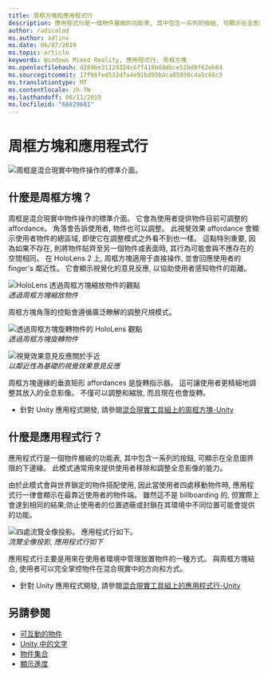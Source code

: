 ```yaml
---
title: 周框方塊和應用程式行
description: 應用程式行是一個物件層級的功能表, 其中包含一系列的按鈕, 可顯示在全息圖界限的下邊緣。
author: radicalad
ms.author: adlinv
ms.date: 06/07/2019
ms.topic: article
keywords: Windows Mixed Reality, 應用程式行, 周框方塊
ms.openlocfilehash: d289be31129324c6ff419b69dbce52bd8f62eb64
ms.sourcegitcommit: 17f86fed532d7a4e91bd95baca05930c4a5c68c5
ms.translationtype: MT
ms.contentlocale: zh-TW
ms.lasthandoff: 06/11/2019
ms.locfileid: "66829681"
---
```

# <a name="bounding-box-and-app-bar"></a>周框方塊和應用程式行
![周框是混合現實中物件操作的標準介面。](images/640px-boundingbox-hero.jpg)<br>

## <a name="what-is-the-bounding-box"></a>什麼是周框方塊？

周框是混合現實中物件操作的標準介面。 它會為使用者提供物件目前可調整的 affordance。 角落會告訴使用者, 物件也可以調整。 此視覺效果 affordance 會顯示使用者物件的總區域, 即使它在調整模式之外看不到也一樣。 這點特別重要, 因為如果不存在, 則將物件貼齊至另一個物件或表面時, 其行為可能會與不應存在的空間相同。 在 HoloLens 2 上, 周框方塊適用于直接操作, 並會回應使用者的 finger's 鄰近性。 它會顯示視覺化的意見反應, 以協助使用者感知物件的距離。 

![HoloLens 透過周框方塊縮放物件的觀點](images/HoloLens2_BoundingBox.gif)<br>
*透過周框方塊縮放物件*

周框方塊角落的控點會遵循廣泛瞭解的調整尺規模式。 

![透過周框方塊旋轉物件的 HoloLens 觀點](images/HoloLens2_BoundingBox_Rotate.gif)<br>
*透過周框方塊旋轉物件*


![視覺效果意見反應關於手近](images/HoloLens2_Proximity.gif)<br>
*以鄰近性為基礎的視覺效果意見反應*

周框方塊邊緣的垂直矩形 affordances 是旋轉指示器。 這可讓使用者更精細地調整其放入的全息影像。 不僅可以調整和縮放, 而且現在也會旋轉。

* 針對 Unity 應用程式開發, 請參閱[混合現實工具組上的周框方塊-Unity](https://microsoft.github.io/MixedRealityToolkit-Unity/Documentation/README_BoundingBox.html)



## <a name="what-is-the-app-bar"></a>什麼是應用程式行？

應用程式行是一個物件層級的功能表, 其中包含一系列的按鈕, 可顯示在全息圖界限的下邊緣。 此模式通常用來提供使用者移除和調整全息影像的能力。

由於此模式會與世界鎖定的物件搭配使用, 因此當使用者四處移動物件時, 應用程式行一律會顯示在最靠近使用者的物件端。 雖然這不是 billboarding 的, 但實際上會達到相同的結果;防止使用者的位置遮蔽或封鎖在其環境中不同位置可能會提供的功能。

![四處流覽全像投影。 應用程式行如下。](images/HoloLens2_AppBarFollowing.gif)<br>
*流覽全像投影, 應用程式行如下*

應用程式行主要是用來在使用者環境中管理放置物件的一種方式。 與周框方塊結合, 使用者可以完全掌控物件在混合現實中的方向和方式。

* 針對 Unity 應用程式開發, 請參閱[混合現實工具組上的應用程式行-Unity](https://microsoft.github.io/MixedRealityToolkit-Unity/Documentation/README_AppBar.html)

## <a name="see-also"></a>另請參閱
* [可互動的物件](interactable-object.md)
* [Unity 中的文字](text-in-unity.md)
* [物件集合](object-collection.md)
* [顯示進度](progress.md)
